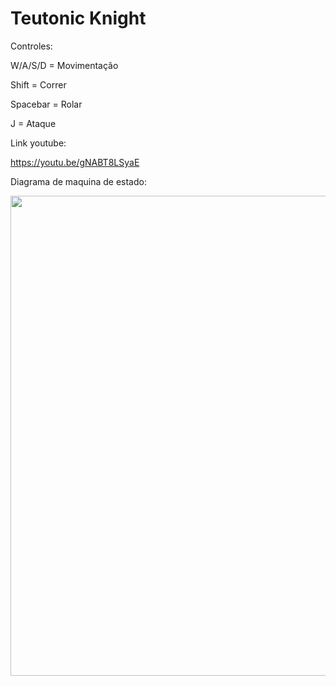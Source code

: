 # Teutonic Knight

 Controles:
 
 W/A/S/D = Movimentação
 
 Shift = Correr
 
 Spacebar = Rolar
 
 J = Ataque

 Link youtube:

 https://youtu.be/gNABT8LSyaE

Diagrama de maquina de estado:

<p align="center">
    <a href="https://github.com/RoSzos/Teutonic-Knight/tree/main/Assets/ReadmeImages">
        <img height="768px" src="https://github.com/RoSzos/Teutonic-Knight/tree/main/Assets/ReadmeImages/diagrama_PLAYER.png" />
    </a>
</p>

